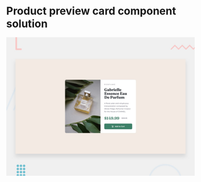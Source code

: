 # Product preview card component solution

![Design preview for the Product preview card component coding challenge](./design/desktop-preview.jpg)
